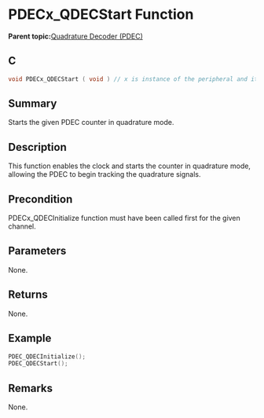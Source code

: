 # PDECx\_QDECStart Function

**Parent topic:**[Quadrature Decoder \(PDEC\)](GUID-6A3DDAF4-F27F-43B4-915E-750B2707BF64.md)

## C

```c
void PDECx_QDECStart ( void ) // x is instance of the peripheral and it is applicable only for devices having multiple instances of the peripheral.
```

## Summary

Starts the given PDEC counter in quadrature mode.

## Description

This function enables the clock and starts the counter in quadrature mode, allowing the PDEC to begin tracking the quadrature signals.

## Precondition

PDECx\_QDECInitialize function must have been called first for the given channel.

## Parameters

None.

## Returns

None.

## Example

```c
PDEC_QDECInitialize();
PDEC_QDECStart();
```

## Remarks

None.

